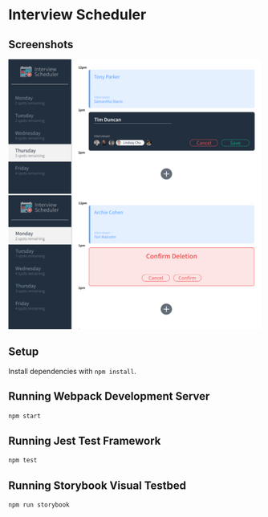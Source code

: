 # Interview Scheduler

## Screenshots
!["Scheduler"](https://github.com/kong5000/scheduler/blob/master/docs/scheduler1.png?raw=true)
!["Scheduler"](https://github.com/kong5000/scheduler/blob/master/docs/scheduler2.png?raw=true)

## Setup

Install dependencies with `npm install`.

## Running Webpack Development Server

```sh
npm start
```

## Running Jest Test Framework

```sh
npm test
```

## Running Storybook Visual Testbed

```sh
npm run storybook
```
